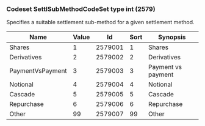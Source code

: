 ### Codeset SettlSubMethodCodeSet type int (2579)

Specifies a suitable settlement sub-method for a given settlement method.

| Name             | Value | Id      | Sort | Synopsis           |
|------------------|-------|---------|------|--------------------|
| Shares           | 1     | 2579001 | 1    | Shares             |
| Derivatives      | 2     | 2579002 | 2    | Derivatives        |
| PaymentVsPayment | 3     | 2579003 | 3    | Payment vs payment |
| Notional         | 4     | 2579004 | 4    | Notional           |
| Cascade          | 5     | 2579005 | 5    | Cascade            |
| Repurchase       | 6     | 2579006 | 6    | Repurchase         |
| Other            | 99    | 2579007 | 99   | Other              |


